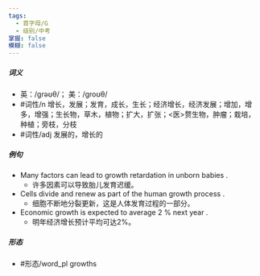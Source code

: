 ```yaml
---
tags:
  - 首字母/G
  - 级别/中考
掌握: false
模糊: false
---
```

##### 词义
- 英：/ɡrəʊθ/； 美：/ɡroʊθ/
- #词性/n  增长，发展；发育，成长，生长；经济增长，经济发展；增加，增多，增强；生长物，草木，植物；扩大，扩张；<医>赘生物，肿瘤；栽培，种植；旁枝，分枝
- #词性/adj  发展的，增长的
##### 例句
- Many factors can lead to growth retardation in unborn babies .
	- 许多因素可以导致胎儿发育迟缓。
- Cells divide and renew as part of the human growth process .
	- 细胞不断地分裂更新，这是人体发育过程的一部分。
- Economic growth is expected to average 2 % next year .
	- 明年经济增长预计平均可达2%。
##### 形态
- #形态/word_pl growths
